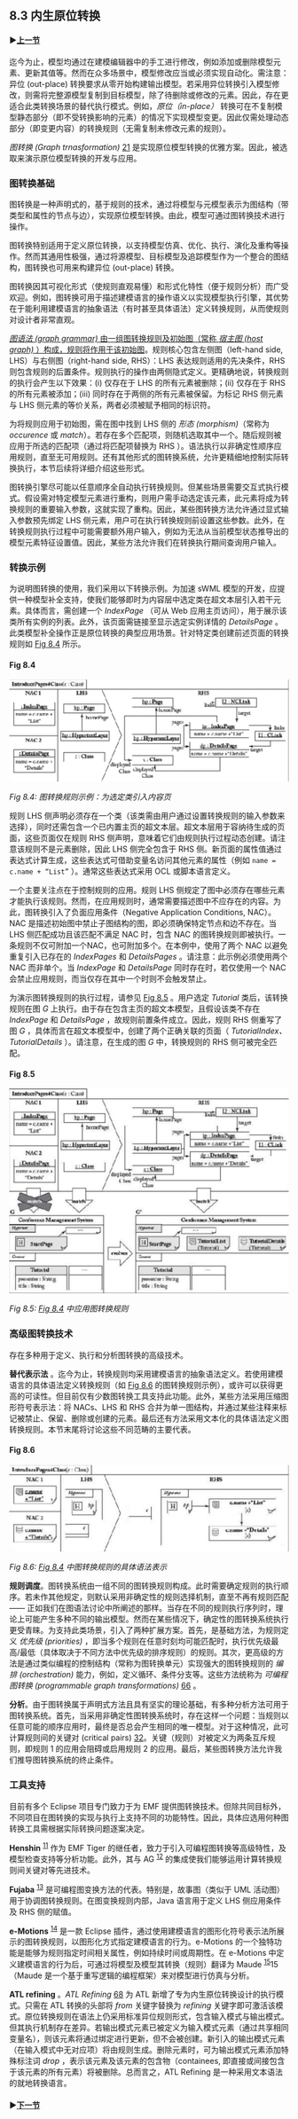 ## 8.3 内生原位转换

#### ▶[上一节](2.md)

迄今为止，模型均通过在建模编辑器中的手工进行修改，例如添加或删除模型元素、更新其值等。然而在众多场景中，模型修改应当或必须实现自动化。需注意：异位 (out-place) 转换要求从零开始构建输出模型。若采用异位转换引入模型修改，则需将完整源模型复制到目标模型，除了待删除或修改的元素。因此，存在更适合此类转换场景的替代执行模式。例如，*原位（in-place）* 转换可在不复制模型静态部分（即不受转换影响的元素）的情况下实现模型变更。因此仅需处理动态部分（即变更内容）的转换规则（无需复制未修改元素的规则）。

*图转换 (Graph trnasformation)* [21](../bibliography.md#21) 是实现原位模型转换的优雅方案。因此，被选取来演示原位模型转换的开发与应用。

### 图转换基础
图转换是一种声明式的，基于规则的技术，通过将模型与元模型表示为图结构（带类型和属性的节点与边），实现原位模型转换。由此，模型可通过图转换技术进行操作。

图转换特别适用于定义原位转换，以支持模型仿真、优化、执行、演化及重构等操作。然而其通用性极强，通过将源模型、目标模型及追踪模型作为一个整合的图结构，图转换也可用来构建异位 (out-place) 转换。

图转换因其可视化形式（使规则直观易懂）和形式化特性（便于规则分析）而广受欢迎。例如，图转换可用于描述建模语言的操作语义以实现模型执行引擎，其优势在于能利用建模语言的抽象语法（有时甚至具体语法）定义转换规则，从而使规则对设计者非常直观。

<ins>*图语法 (graph grammar)* 由一组图转换规则及初始图（常称 *宿主图 (host graph)* ）构成，规则将作用于该初始图</ins>。规则核心包含左侧图（left-hand side, LHS）与右侧图（right-hand side, RHS）：LHS 表达规则适用的先决条件，RHS 则包含规则的后置条件。规则执行的操作由两侧隐式定义。更精确地说，转换规则的执行会产生以下效果：(i) 仅存在于 LHS 的所有元素被删除；(ii) 仅存在于 RHS 的所有元素被添加；(iii) 同时存在于两侧的所有元素被保留。为标记 RHS 侧元素与 LHS 侧元素的等价关系，两者必须被赋予相同的标识符。

为将规则应用于初始图，需在图中找到 LHS 侧的 *形态 (morphism)*（常称为 *occurence* 或 *match*）。若存在多个匹配项，则随机选取其中一个。随后规则被应用于所选的匹配项（通过将匹配项替换为 RHS ）。语法执行以非确定性顺序应用规则，直至无可用规则。还有其他形式的图转换系统，允许更精细地控制实际转换执行，本节后续将详细介绍这些形式。

图转换引擎尽可能以任意顺序全自动执行转换规则。但某些场景需要交互式执行模式。假设需对特定模型元素进行重构，则用户需手动选定该元素，此元素将成为转换规则的重要输入参数，这就实现了重构。因此，某些图转换方法允许通过显式输入参数预先绑定 LHS 侧元素，用户可在执行转换规则前设置这些参数。此外，在转换规则执行过程中可能需要额外用户输入，例如为无法从当前模型状态推导出的模型元素特征设置值。因此，某些方法允许我们在转换执行期间查询用户输入。

### 转换示例
为说明图转换的使用，我们采用以下转换示例。为加速 sWML 模型的开发，应提供一种模型补全支持，使我们能够即时为内容层中选定类在超文本层引入若干元素。具体而言，需创建一个 *IndexPage* （可从 Web 应用主页访问），用于展示该类所有实例的列表。此外，该页面需链接至显示选定实例详情的 *DetailsPage* 。此类模型补全操作正是原位转换的典型应用场景。针对特定类创建前述页面的转换规则如 [Fig 8.4](#fig-84) 所示。

#### Fig 8.4
![Fig 8.4](../img/fig8.4.png)

*Fig 8.4: 图转换规则示例：为选定类引入内容页*

规则 LHS 侧声明必须存在一个类（该类需由用户通过设置转换规则的输入参数来选择），同时还需包含一个已内置主页的超文本层。超文本层用于容纳待生成的页面，这些页面仅在规则 RHS 侧声明，意味着它们由规则执行过程动态创建。请注意该规则不是元素删除，因此 LHS 侧完全包含于 RHS 侧。新页面的属性值通过表达式计算生成，这些表达式可借助变量名访问其他元素的属性（例如 `name = c.name + “List”` ）。通常这些表达式采用 OCL 或脚本语言定义。

一个主要关注点在于控制规则的应用。规则 LHS 侧规定了图中必须存在哪些元素才能执行该规则。然而，在应用规则时，通常需要描述图中不应存在的内容。为此，图转换引入了负面应用条件（Negative Application Conditions, NAC）。NAC 是描述初始图中禁止子图结构的图，即必须确保特定节点和边不存在。当 LHS 侧匹配成功且该匹配不满足 NAC 时，包含 NAC 的图转换规则即被执行。一条规则不仅可附加一个NAC，也可附加多个。在本例中，使用了两个 NAC 以避免重复引入已存在的 *IndexPages* 和 *DetailsPages* 。请注意：此示例必须使用两个 NAC 而非单个。当 *IndexPage* 和 *DetailsPage* 同时存在时，若仅使用一个 NAC 会禁止应用规则，而当仅存在其中一个时则不会触发禁止。

为演示图转换规则的执行过程，请参见 [Fig 8.5](#fig-85) 。用户选定 *Tutorial* 类后，该转换规则在图 *G* 上执行。由于存在包含主页的超文本模型，且假设该类不存在 *IndexPage* 和 *DetailsPage* ，故规则前置条件成立。因此，规则 RHS 侧重写了图 *G* ，具体而言在超文本模型中，创建了两个正确关联的页面（ *TutorialIndex、TutorialDetails* ）。请注意，在生成的图 *G* 中，转换规则的 RHS 侧可被完全匹配。

#### Fig 8.5
![Fig 8.5](../img/fig8.5.png)

*Fig 8.5: [Fig 8.4](#fig-8-4) 中应用图转换规则*

### 高级图转换技术
存在多种用于定义、执行和分析图转换的高级技术。

**替代表示法** 。迄今为止，转换规则均采用建模语言的抽象语法定义。若使用建模语言的具体语法定义转换规则（如 [Fig 8.6](#fig-86) 的图转换规则示例），或许可以获得更高的可读性。但目前仅有少数图转换工具支持此功能。此外，某些方法采用压缩图形符号表示法：将 NACs、LHS 和 RHS 合并为单一图结构，并通过某些注释来标记被禁止、保留、删除或创建的元素。最后还有方法采用文本化的具体语法定义图转换规则。本节末尾将讨论这些不同范畴的主要代表。

#### Fig 8.6
![Fig 8.6](../img/fig8.6.png)

*Fig 8.6: [Fig 8.4](#fig-8-4) 中图转换规则的具体语法表示*

**规则调度**。图转换系统由一组不同的图转换规则构成。此时需要确定规则的执行顺序。若未作其他规定，则默认采用非确定性的规则选择机制，直至不再有规则匹配 —— 正如我们在图语法讨论中所阐述的那样。当存在不同的规则执行序列时，理论上可能产生多种不同的输出模型。然而在某些情况下，确定性的图转换系统执行更受青睐。为支持此类场景，引入了两种扩展方案。首先，是基础方法，为规则定义 *优先级 (priorities)* ，即当多个规则在任意时刻均可能匹配时，执行优先级最高/最低（具体取决于不同方法中优先级的排序规则）的规则。其次，更高级的方法是通过类似编程的控制结构（常称为图转换单元）实现强大的图转换规则的 *编排 (orchestration)* 能力，例如，定义循环、条件分支等。这些方法统称为 *可编程图转换 (programmable graph transformations)* [66](../bibliography.md#66) 。

**分析**。由于图转换属于声明式方法且具有坚实的理论基础，有多种分析方法可用于图转换系统。首先，当采用非确定性图转换系统时，存在这样一个问题：当规则以任意可能的顺序应用时，最终是否总会产生相同的唯一模型。对于这种情况，此可计算规则间的关键对 (critical pairs) [32](../bibliography.md#32)。关键（规则）对被定义为两条互斥规则，即规则 1 的应用会阻碍或启用规则 2 的应用。最后，某些图转换方法允许我们推导图转换系统的终止条件。

### 工具支持
目前有多个 Eclipse 项目专门致力于为 EMF 提供图转换技术。但除共同目标外，不同项目在图转换的实现与执行上支持不同的功能特性。因此，具体应选用何种图转换工具需根据实际转换问题逐案决定。

**Henshin** <sup>[11](0.md#11)</sup> 作为 EMF Tiger 的继任者，致力于引入可编程图转换等高级特性，及模型检查支持等分析功能。此外，其与 AG <sup>[12](0.md#12)</sup> 的集成使我们能够运用计算转换规则间关键对等先进技术。

**Fujaba** <sup>[13](0.md#13)</sup> 是可编程图变换方法的代表。特别是，故事图（类似于 UML 活动图）用于协调图转换规则。在图变换规则内部，Java 语言用于定义 LHS 侧应用条件及 RHS 侧的赋值。

**e-Motions** <sup>[14](0.md#14)</sup> 是一款 Eclipse 插件，通过使用建模语言的图形化符号表示法所展示的图转换规则，以图形化方式指定建模语言的行为。e-Motions 的一个独特功能是能够为规则指定时间相关属性，例如持续时间或周期性。在 e-Motions 中定义建模语言的行为后，可通过将模型及模型其转换（规则）翻译为 Maude <sup>[15](0.md#15)</sup>15 （Maude 是一个基于重写逻辑的编程框架）来对模型进行仿真与分析。

**ATL refining** 。*ATL Refining* [68](../bibliography.md#68) 为 ATL 新增了专为内生原位转换设计的执行模式。只需在 ATL 转换的头部将 *from* 关键字替换为 *refining* 关键字即可激活该模式。原位转换规则在语法上仍采用标准异位规则形式，包含输入模式与输出模式。但其执行机制存在差异。若输出模式元素已被定义为输入模式元素（通过共享相同变量名），则该元素将通过绑定进行更新，但不会被创建。新引入的输出模式元素（在输入模式中无对应项）将由规则生成。删除元素时，可为输出模式元素添加特殊标注词 *drop* ，表示该元素及该元素的包含物（containees, 即直接或间接包含于该元素的所有元素）将被删除。总而言之，ATL Refining 是一种采用文本语法的就地转换语言。

#### ▶[下一节](4.md)
